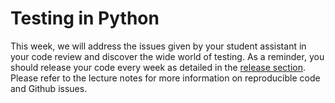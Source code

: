 # Testing in Python
This week, we will address the issues given by your student assistant in your code review and discover the wide world of testing. As a reminder, you should release your code every week as detailed in the [release section](release_notes.md). Please refer to the lecture notes for more information on reproducible code and Github issues.


